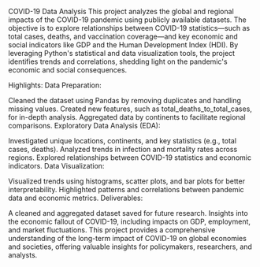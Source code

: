 COVID-19 Data Analysis
This project analyzes the global and regional impacts of the COVID-19 pandemic using publicly available datasets. The objective is to explore relationships between COVID-19 statistics—such as total cases, deaths, and vaccination coverage—and key economic and social indicators like GDP and the Human Development Index (HDI). By leveraging Python's statistical and data visualization tools, the project identifies trends and correlations, shedding light on the pandemic's economic and social consequences.

Highlights:
Data Preparation:

Cleaned the dataset using Pandas by removing duplicates and handling missing values.
Created new features, such as total_deaths_to_total_cases, for in-depth analysis.
Aggregated data by continents to facilitate regional comparisons.
Exploratory Data Analysis (EDA):

Investigated unique locations, continents, and key statistics (e.g., total cases, deaths).
Analyzed trends in infection and mortality rates across regions.
Explored relationships between COVID-19 statistics and economic indicators.
Data Visualization:

Visualized trends using histograms, scatter plots, and bar plots for better interpretability.
Highlighted patterns and correlations between pandemic data and economic metrics.
Deliverables:

A cleaned and aggregated dataset saved for future research.
Insights into the economic fallout of COVID-19, including impacts on GDP, employment, and market fluctuations.
This project provides a comprehensive understanding of the long-term impact of COVID-19 on global economies and societies, offering valuable insights for policymakers, researchers, and analysts.

